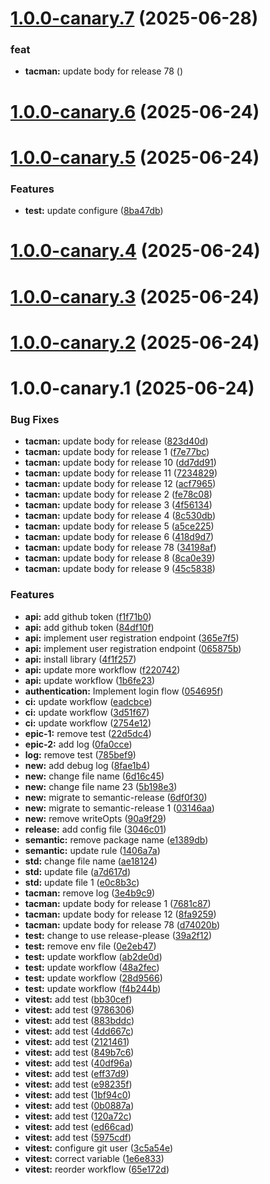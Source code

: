 # [1.0.0-canary.7](https://github.com/Truong167/FoodBlog_FE_V2/compare/v1.0.0-canary.6...v1.0.0-canary.7) (2025-06-28)


### feat

* **tacman:** update body for release 78 ([](https://github.com/Truong167/FoodBlog_FE_V2/commit/f5091bbed61c07227c6572a3418444d655f7f242))

# [1.0.0-canary.6](https://github.com/Truong167/FoodBlog_FE_V2/compare/v1.0.0-canary.5...v1.0.0-canary.6) (2025-06-24)

# [1.0.0-canary.5](https://github.com/Truong167/FoodBlog_FE_V2/compare/v1.0.0-canary.4...v1.0.0-canary.5) (2025-06-24)


### Features

* **test:** update configure ([8ba47db](https://github.com/Truong167/FoodBlog_FE_V2/commit/8ba47dbcb368ae912cf85f2232347d71342b712e))

# [1.0.0-canary.4](https://github.com/Truong167/FoodBlog_FE_V2/compare/v1.0.0-canary.3...v1.0.0-canary.4) (2025-06-24)

# [1.0.0-canary.3](https://github.com/Truong167/FoodBlog_FE_V2/compare/v1.0.0-canary.2...v1.0.0-canary.3) (2025-06-24)

# [1.0.0-canary.2](https://github.com/Truong167/FoodBlog_FE_V2/compare/v1.0.0-canary.1...v1.0.0-canary.2) (2025-06-24)

# 1.0.0-canary.1 (2025-06-24)


### Bug Fixes

* **tacman:** update body for release ([823d40d](https://github.com/Truong167/FoodBlog_FE_V2/commit/823d40d73730c3fd9f7ae6ee6f273cd12a217a46))
* **tacman:** update body for release 1 ([f7e77bc](https://github.com/Truong167/FoodBlog_FE_V2/commit/f7e77bca946aac0db048bebcc9a3683b2a8799f0))
* **tacman:** update body for release 10 ([dd7dd91](https://github.com/Truong167/FoodBlog_FE_V2/commit/dd7dd91a2ab3385a572c00c4da313d1ff6f85b3b))
* **tacman:** update body for release 11 ([7234829](https://github.com/Truong167/FoodBlog_FE_V2/commit/72348299244337ccc6e74f7b14a9857e1176f4c0))
* **tacman:** update body for release 12 ([acf7965](https://github.com/Truong167/FoodBlog_FE_V2/commit/acf79654984ba112e2548109ca72013b9f5f2422))
* **tacman:** update body for release 2 ([fe78c08](https://github.com/Truong167/FoodBlog_FE_V2/commit/fe78c08cf4061e67102fc18d5148ec36442b6031))
* **tacman:** update body for release 3 ([4f56134](https://github.com/Truong167/FoodBlog_FE_V2/commit/4f56134664fab2da46bc1fdb2f1524cc1d744b17))
* **tacman:** update body for release 4 ([8c530db](https://github.com/Truong167/FoodBlog_FE_V2/commit/8c530db4d9c3b99c9378805c2879418f026e324d))
* **tacman:** update body for release 5 ([a5ce225](https://github.com/Truong167/FoodBlog_FE_V2/commit/a5ce225b7cc752ee9497fe45187d4f4d5ff1b1f4))
* **tacman:** update body for release 6 ([418d9d7](https://github.com/Truong167/FoodBlog_FE_V2/commit/418d9d72cc9bdb4ccbf839dfc90830a48569c456))
* **tacman:** update body for release 78 ([34198af](https://github.com/Truong167/FoodBlog_FE_V2/commit/34198afdbc46521fac6212fce0641ca044268bef))
* **tacman:** update body for release 8 ([8ca0e39](https://github.com/Truong167/FoodBlog_FE_V2/commit/8ca0e39c2767cc1f6f3065c45ecc25ccafd27aea))
* **tacman:** update body for release 9 ([45c5838](https://github.com/Truong167/FoodBlog_FE_V2/commit/45c5838c638508fa450997b8afb76b34fa36e329))


### Features

* **api:** add github token ([f1f71b0](https://github.com/Truong167/FoodBlog_FE_V2/commit/f1f71b0d58e7690eb5bf27c6dc00f6d5c78d4302))
* **api:** add github token ([84df10f](https://github.com/Truong167/FoodBlog_FE_V2/commit/84df10fa3a233f53994a6425aadc18e5b4ac3304))
* **api:** implement user registration endpoint ([365e7f5](https://github.com/Truong167/FoodBlog_FE_V2/commit/365e7f52b5db1f041c1fa4b1ea550a6f731d2695))
* **api:** implement user registration endpoint ([065875b](https://github.com/Truong167/FoodBlog_FE_V2/commit/065875b38d6b4259af405ab23e18e748eeff1f0c))
* **api:** install library ([4f1f257](https://github.com/Truong167/FoodBlog_FE_V2/commit/4f1f2577f032b5914bf8a9c27433bdc96a3d7abe))
* **api:** update more workflow ([f220742](https://github.com/Truong167/FoodBlog_FE_V2/commit/f220742dcd3c428ecdb996b4ed5d597596ca26c4))
* **api:** update workflow ([1b6fe23](https://github.com/Truong167/FoodBlog_FE_V2/commit/1b6fe2391df3526d75df4598ab5517bc8e75a4b1))
* **authentication:** Implement login flow ([054695f](https://github.com/Truong167/FoodBlog_FE_V2/commit/054695f23f0751b80a9004803e35ed9a74667060))
* **ci:** update workflow ([eadcbce](https://github.com/Truong167/FoodBlog_FE_V2/commit/eadcbceb418b5a35401d77a050d3ac066177a801))
* **ci:** update workflow ([3d51f67](https://github.com/Truong167/FoodBlog_FE_V2/commit/3d51f67aa4fce325573ef4e3e91bc07ef5cad8ba))
* **ci:** update workflow ([2754e12](https://github.com/Truong167/FoodBlog_FE_V2/commit/2754e120c77da63af6e70e0087113f48fd5f3506))
* **epic-1:** remove test ([22d5dc4](https://github.com/Truong167/FoodBlog_FE_V2/commit/22d5dc4365417d7e6689fb1f4b661f0cb967676e))
* **epic-2:** add log ([0fa0cce](https://github.com/Truong167/FoodBlog_FE_V2/commit/0fa0ccec434ffa9149a3147e7a69bc72f41ccb95))
* **log:** remove test ([785bef9](https://github.com/Truong167/FoodBlog_FE_V2/commit/785bef9c448e9e0e2df9de9a7a80ba2383bb3476))
* **new:** add debug log ([8fae1b4](https://github.com/Truong167/FoodBlog_FE_V2/commit/8fae1b45af46b4d444f675d0227c0fc33a546c2f))
* **new:** change file name ([6d16c45](https://github.com/Truong167/FoodBlog_FE_V2/commit/6d16c45cd40cae040abba380097959e97e6c341d))
* **new:** change file name 23 ([5b198e3](https://github.com/Truong167/FoodBlog_FE_V2/commit/5b198e328a8d93c6f88b9234e2c3c2b42ea4a81f))
* **new:** migrate to semantic-release ([6df0f30](https://github.com/Truong167/FoodBlog_FE_V2/commit/6df0f304db5957c2979a65c632161346d31914a2))
* **new:** migrate to semantic-release 1 ([03146aa](https://github.com/Truong167/FoodBlog_FE_V2/commit/03146aa8a2b57daf00a0eab59a14faeaa132f74b))
* **new:** remove writeOpts ([90a9f29](https://github.com/Truong167/FoodBlog_FE_V2/commit/90a9f29879e4942e8cbc17a5a983a674af7f9069))
* **release:** add config file ([3046c01](https://github.com/Truong167/FoodBlog_FE_V2/commit/3046c01adc5c057be49c67f8f9c5fa23824d155b))
* **semantic:** remove package name ([e1389db](https://github.com/Truong167/FoodBlog_FE_V2/commit/e1389db1d417b73d5b300ebad9a58d717c39a03b))
* **semantic:** update rule ([1406a7a](https://github.com/Truong167/FoodBlog_FE_V2/commit/1406a7a44c64547a03d0e7e8be830f41c5d403a4))
* **std:** change file name ([ae18124](https://github.com/Truong167/FoodBlog_FE_V2/commit/ae18124a9caa180bb4095c5f683d26368d52b5d8))
* **std:** update file ([a7d617d](https://github.com/Truong167/FoodBlog_FE_V2/commit/a7d617d7b065e2ae427d49d5b8f745ed213eaf9e))
* **std:** update file 1 ([e0c8b3c](https://github.com/Truong167/FoodBlog_FE_V2/commit/e0c8b3c6bfb55a75ab2eaa2048a19e427311247e))
* **tacman:** remove log ([3e4b9c9](https://github.com/Truong167/FoodBlog_FE_V2/commit/3e4b9c9cd2c1dff817d5282add192386fde45d70))
* **tacman:** update body for release 1 ([7681c87](https://github.com/Truong167/FoodBlog_FE_V2/commit/7681c87e5471af90b55a4b74e9d0acae353d73aa))
* **tacman:** update body for release 12 ([8fa9259](https://github.com/Truong167/FoodBlog_FE_V2/commit/8fa9259d5b09d11d62e989b0ff08964743e4ca26))
* **tacman:** update body for release 78 ([d74020b](https://github.com/Truong167/FoodBlog_FE_V2/commit/d74020b31fd85a0eae67e5b4d5bebaf9218ead69))
* **test:** change to use release-please ([39a2f12](https://github.com/Truong167/FoodBlog_FE_V2/commit/39a2f12b8f3fefba3e4ba8bee8d36affb67f4696))
* **test:** remove env file ([0e2eb47](https://github.com/Truong167/FoodBlog_FE_V2/commit/0e2eb471ac48c7ac5931195c83533b339bf8d2f9))
* **test:** update workflow ([ab2de0d](https://github.com/Truong167/FoodBlog_FE_V2/commit/ab2de0dce588808fe2093358226958d00f8adad8))
* **test:** update workflow ([48a2fec](https://github.com/Truong167/FoodBlog_FE_V2/commit/48a2fecb3ec1a940350f60f597feae27144207d5))
* **test:** update workflow ([28d9566](https://github.com/Truong167/FoodBlog_FE_V2/commit/28d9566d05458536d0eec2345819ec3d23506d85))
* **test:** update workflow ([f4b244b](https://github.com/Truong167/FoodBlog_FE_V2/commit/f4b244bd59f33508ebebcd2b65a5272637fb8c2c))
* **vitest:** add test ([bb30cef](https://github.com/Truong167/FoodBlog_FE_V2/commit/bb30cefe7616083392baa3be34f24d171d3cd537))
* **vitest:** add test ([9786306](https://github.com/Truong167/FoodBlog_FE_V2/commit/97863065dd96286fa3ec58714e963ce0955cc8db))
* **vitest:** add test ([883bddc](https://github.com/Truong167/FoodBlog_FE_V2/commit/883bddcbf73302dd025e78ddefa7f8cd6e3da09e))
* **vitest:** add test ([4dd667c](https://github.com/Truong167/FoodBlog_FE_V2/commit/4dd667c776306166a88f032363e3703a9094e2e3))
* **vitest:** add test ([2121461](https://github.com/Truong167/FoodBlog_FE_V2/commit/21214610dc7f4b8ade976b5fee7ac54445fc92f8))
* **vitest:** add test ([849b7c6](https://github.com/Truong167/FoodBlog_FE_V2/commit/849b7c641804ab114a5d581bf3d43737c849da67))
* **vitest:** add test ([40df96a](https://github.com/Truong167/FoodBlog_FE_V2/commit/40df96a8f66a9b58e629f78f26e8bb6e5ced0274))
* **vitest:** add test ([eff37d9](https://github.com/Truong167/FoodBlog_FE_V2/commit/eff37d95e7c741e2a19d99ba752ccd6d9e55327b))
* **vitest:** add test ([e98235f](https://github.com/Truong167/FoodBlog_FE_V2/commit/e98235f79eaea5b430b63941b1b7a4d9ec926f8d))
* **vitest:** add test ([1bf94c0](https://github.com/Truong167/FoodBlog_FE_V2/commit/1bf94c020f8bbcccb1e76d388863a4acc709b0f2))
* **vitest:** add test ([0b0887a](https://github.com/Truong167/FoodBlog_FE_V2/commit/0b0887ac260ec73f46b84de626ed56c5af854fe2))
* **vitest:** add test ([120a72c](https://github.com/Truong167/FoodBlog_FE_V2/commit/120a72c7bb4bc139dee03fd946570245c9e7dcff))
* **vitest:** add test ([ed66cad](https://github.com/Truong167/FoodBlog_FE_V2/commit/ed66cadf4d3b1cd479aada5a2a6151312446f68b))
* **vitest:** add test ([5975cdf](https://github.com/Truong167/FoodBlog_FE_V2/commit/5975cdf1e13bd8109fd121be235f6553dc5562ef))
* **vitest:** configure git user ([3c5a54e](https://github.com/Truong167/FoodBlog_FE_V2/commit/3c5a54edb1a87ed77b3df0d4003014d351662db3))
* **vitest:** correct variable ([1e6e833](https://github.com/Truong167/FoodBlog_FE_V2/commit/1e6e833e76d06bc1f4d27e4b95cfa9108ceaee8f))
* **vitest:** reorder workflow ([65e172d](https://github.com/Truong167/FoodBlog_FE_V2/commit/65e172d83886f6b7db4c3ac8500397c7e28e5abe))
